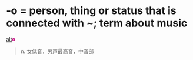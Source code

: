 # -o = person, thing or status that is connected with ~; term about music

[alt](_alt_.md)<b style="color: #C71585;">o</b>
> n. 女低音，男声最高音，中音部